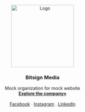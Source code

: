 <!-- PROJECT LOGO -->
<br />
<div align="center">
  <a href="https://github.com/Bitsign-Media">
    <img src="https://user-images.githubusercontent.com/70508631/210701683-83077f37-0f79-49dc-b6b2-311218f9156d.png" alt="Logo" width="auto" height="200px">
  </a>

<h3 align="center">Bitsign Media</h3>

  <p align="center">
    Mock organization for mock website
    <br />
    <a href="https://bitsignmedia.com"><strong>Explore the company»</strong></a>
    <br />
    <br />
    <a href="#">Facebook</a>
    ·
    <a href="#">Instagram</a>
    .
    <a href="#">LinkedIn</a>
    </p>
</div>
